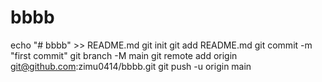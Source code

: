 # bbbb

echo "# bbbb" >> README.md
git init
git add README.md
git commit -m "first commit"
git branch -M main
git remote add origin git@github.com:zimu0414/bbbb.git
git push -u origin main
